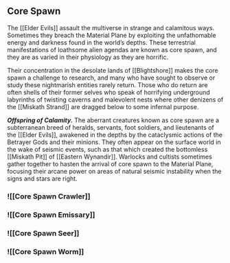 ## Core Spawn

The [[Elder Evils]] assault the multiverse in strange and calamitous ways. Sometimes they breach the Material Plane by exploiting the unfathomable energy and darkness found in the world’s depths. These terrestrial manifestations of loathsome alien agendas are known as core spawn, and they are as varied in their physiology as they are horrific.

Their concentration in the desolate lands of [[Blightshore]] makes the core spawn a challenge to research, and many who have sought to observe or study these nightmarish entities rarely return. Those who do return are often shells of their former selves who speak of horrifying underground labyrinths of twisting caverns and malevolent nests where other denizens of the [[Miskath Strand]] are dragged below to some infernal purpose.

_**Offspring of Calamity.**_ The aberrant creatures known as core spawn are a subterranean breed of heralds, servants, foot soldiers, and lieutenants of the [[Elder Evils]], awakened in the depths by the cataclysmic actions of the Betrayer Gods and their minions. They often appear on the surface world in the wake of seismic events, such as that which created the bottomless [[Miskath Pit]] of [[Eastern Wynandir]]. Warlocks and cultists sometimes gather together to hasten the arrival of core spawn to the Material Plane, focusing their arcane power on areas of natural seismic instability when the signs and stars are right.

### ![[Core Spawn Crawler]]

### ![[Core Spawn Emissary]]

### ![[Core Spawn Seer]]

### ![[Core Spawn Worm]]